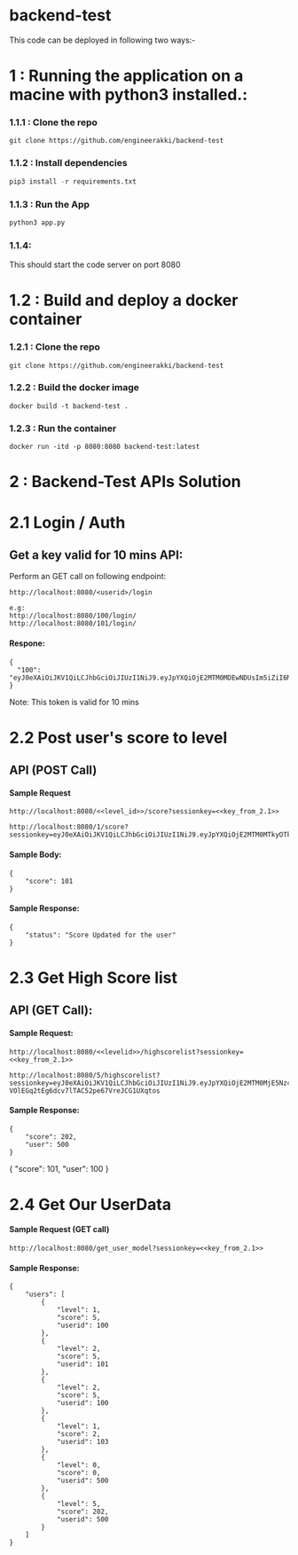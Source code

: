 # backend-test

This code can be deployed in following two ways:-
# 1 : Running the application on a macine with python3 installed.:

### 1.1.1 : Clone the repo
```
git clone https://github.com/engineerakki/backend-test
```

### 1.1.2 : Install dependencies
```python
pip3 install -r requirements.txt
```

### 1.1.3 : Run the App
```python
python3 app.py
```

### 1.1.4: 
This should start the code server on port 8080

# 1.2 : Build and deploy a docker container

### 1.2.1 : Clone the repo
```
git clone https://github.com/engineerakki/backend-test
```

### 1.2.2 : Build the docker image
```
docker build -t backend-test .
```

### 1.2.3 : Run the container
```
docker run -itd -p 8080:8080 backend-test:latest
```




# 2 : Backend-Test APIs Solution

# 2.1 Login / Auth

## Get a key valid for 10 mins API:
Perform an GET call on following endpoint:
```
http://localhost:8080/<userid>/login

e.g:
http://localhost:8080/100/login/
http://localhost:8080/101/login/
```

#### Respone:
```
{
  "100": "eyJ0eXAiOiJKV1QiLCJhbGciOiJIUzI1NiJ9.eyJpYXQiOjE2MTM0MDEwNDUsIm5iZiI6MTYxMzQwMTA0NSwianRpIjoiMjRjYzJlMTItYmU1Yi00NjJlLWE3ZmQtOWUwMmVmZDM0MmMxIiwiZXhwIjoxNjEzNDAxMTA1LCJpZGVudGl0eSI6MTAwLCJmcmVzaCI6ZmFsc2UsInR5cGUiOiJhY2Nlc3MifQ.9uzrz8LJ1w1vCdST8Swt3VbrmaHamjl1gn2jqFtu9Tg"
}
```
Note: This token is valid for 10 mins


# 2.2 Post user's score to level

## API (POST Call)
#### Sample Request
```
http://localhost:8080/<<level_id>>/score?sessionkey=<<key_from_2.1>>

http://localhost:8080/1/score?sessionkey=eyJ0eXAiOiJKV1QiLCJhbGciOiJIUzI1NiJ9.eyJpYXQiOjE2MTM0MTkyOTksIm5iZiI6MTYxMzQxOTI5OSwianRpIjoiNmUwOTM0NTMtZDJkNi00YTA0LTgyMDgtZjQwZmY4YzM1NTAyIiwiZXhwIjoxNjEzNDE5NTk5LCJpZGVudGl0eSI6MTAwLCJmcmVzaCI6ZmFsc2UsInR5cGUiOiJhY2Nlc3MifQ.uQJBKrB8rwRji47pCc7X02LJ5y51UYOdQdNw3wbEfQY
```

#### Sample Body:
```
{
    "score": 101
}
```

#### Sample Response:
```
{
    "status": "Score Updated for the user"
}
```

# 2.3 Get High Score list

## API (GET Call):

#### Sample Request:
```
http://localhost:8080/<<levelid>>/highscorelist?sessionkey=<<key_from_2.1>>

http://localhost:8080/5/highscorelist?sessionkey=eyJ0eXAiOiJKV1QiLCJhbGciOiJIUzI1NiJ9.eyJpYXQiOjE2MTM0MjE5NzcsIm5iZiI6MTYxMzQyMTk3NywianRpIjoiYTg5Yzc4NGEtYWUwZC00M2Y0LWJhODgtOGRhMDEzNGMyZDVmIiwiZXhwIjoxNjEzNDIyMjc3LCJpZGVudGl0eSI6NTAwLCJmcmVzaCI6ZmFsc2UsInR5cGUiOiJhY2Nlc3MifQ.jKb7-VOlEGq2tEg6dcv7lTAC52pe67VreJCG1UXqtos
```

#### Sample Response:
```
{
    "score": 202,
    "user": 500
}
```


{
    "score": 101,
    "user": 100
}

# 2.4 Get Our UserData

#### Sample Request (GET call)
```
http://localhost:8080/get_user_model?sessionkey=<<key_from_2.1>>
```

#### Sample Response:
```
{
    "users": [
        {
            "level": 1,
            "score": 5,
            "userid": 100
        },
        {
            "level": 2,
            "score": 5,
            "userid": 101
        },
        {
            "level": 2,
            "score": 5,
            "userid": 100
        },
        {
            "level": 1,
            "score": 2,
            "userid": 103
        },
        {
            "level": 0,
            "score": 0,
            "userid": 500
        },
        {
            "level": 5,
            "score": 202,
            "userid": 500
        }
    ]
}
```
